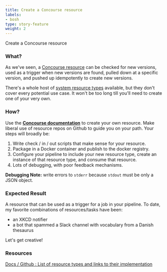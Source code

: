 ```yaml
---
title: Create a Concourse resource
labels:
- bosh
type: story-feature
weight: 2
---
```


Create a Concourse resource
### What?
As we've seen, a [Concourse resource](http://concourse.ci/concepts.html#resources) can be checked for new versions, used as a trigger when new versions are found, pulled down at a specific version, and pushed up idempotently to create new versions.

There's a whole host of [system resource types](https://concourse.ci/resource-types.html) available, but they don't cover every potential use case. It won't be too long till you'll need to create one of your very own.

### How?
Use the **[Concourse documentation](https://concourse.ci/implementing-resources.html)** to create your own resource. Make liberal use of resource repos on Github to guide you on your path. Your steps will broadly be:

1. Write check / in / out scripts that make sense for your resource.
1. Package in a Docker container and publish to the docker registry.
1. Configure your pipeline to include your new resource type, create an instance of that resource type, and consume that resource.
1. Lots of debugging, with poor feedback mechanisms.

**Debugging Note:** write errors to `stderr` because `stdout` must be only a JSON object.

### Expected Result
A resource that can be used as a trigger for a job in your pipeline. To date, my favorite combinations of resources/tasks have been:
* an XKCD notifier
* a bot that spammed a Slack channel with vocabulary from a Danish thesaurus

Let's get creative!

### Resources
[Docs / Github : List of resource types and links to their implementation](https://concourse.ci/resource-types.html)